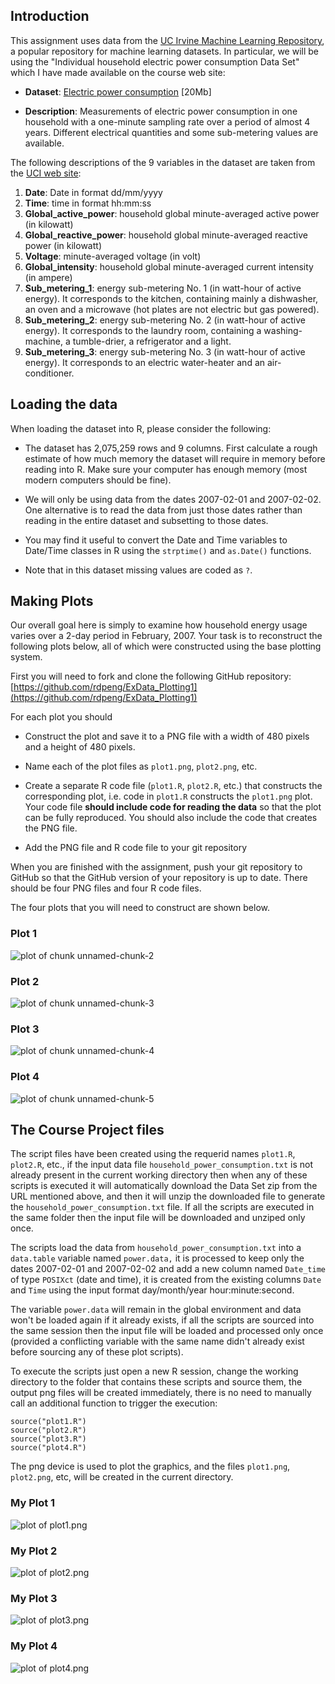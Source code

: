 ## Introduction

This assignment uses data from
the <a href="http://archive.ics.uci.edu/ml/">UC Irvine Machine
Learning Repository</a>, a popular repository for machine learning
datasets. In particular, we will be using the "Individual household
electric power consumption Data Set" which I have made available on
the course web site:


* <b>Dataset</b>: <a href="https://d396qusza40orc.cloudfront.net/exdata%2Fdata%2Fhousehold_power_consumption.zip">Electric power consumption</a> [20Mb]

* <b>Description</b>: Measurements of electric power consumption in
one household with a one-minute sampling rate over a period of almost
4 years. Different electrical quantities and some sub-metering values
are available.


The following descriptions of the 9 variables in the dataset are taken
from
the <a href="https://archive.ics.uci.edu/ml/datasets/Individual+household+electric+power+consumption">UCI
web site</a>:

<ol>
<li><b>Date</b>: Date in format dd/mm/yyyy </li>
<li><b>Time</b>: time in format hh:mm:ss </li>
<li><b>Global_active_power</b>: household global minute-averaged active power (in kilowatt) </li>
<li><b>Global_reactive_power</b>: household global minute-averaged reactive power (in kilowatt) </li>
<li><b>Voltage</b>: minute-averaged voltage (in volt) </li>
<li><b>Global_intensity</b>: household global minute-averaged current intensity (in ampere) </li>
<li><b>Sub_metering_1</b>: energy sub-metering No. 1 (in watt-hour of active energy). It corresponds to the kitchen, containing mainly a dishwasher, an oven and a microwave (hot plates are not electric but gas powered). </li>
<li><b>Sub_metering_2</b>: energy sub-metering No. 2 (in watt-hour of active energy). It corresponds to the laundry room, containing a washing-machine, a tumble-drier, a refrigerator and a light. </li>
<li><b>Sub_metering_3</b>: energy sub-metering No. 3 (in watt-hour of active energy). It corresponds to an electric water-heater and an air-conditioner.</li>
</ol>

## Loading the data





When loading the dataset into R, please consider the following:

* The dataset has 2,075,259 rows and 9 columns. First
calculate a rough estimate of how much memory the dataset will require
in memory before reading into R. Make sure your computer has enough
memory (most modern computers should be fine).

* We will only be using data from the dates 2007-02-01 and
2007-02-02. One alternative is to read the data from just those dates
rather than reading in the entire dataset and subsetting to those
dates.

* You may find it useful to convert the Date and Time variables to
Date/Time classes in R using the `strptime()` and `as.Date()`
functions.

* Note that in this dataset missing values are coded as `?`.


## Making Plots

Our overall goal here is simply to examine how household energy usage
varies over a 2-day period in February, 2007. Your task is to
reconstruct the following plots below, all of which were constructed
using the base plotting system.

First you will need to fork and clone the following GitHub repository:
[https://github.com/rdpeng/ExData_Plotting1](https://github.com/rdpeng/ExData_Plotting1)


For each plot you should

* Construct the plot and save it to a PNG file with a width of 480
pixels and a height of 480 pixels.

* Name each of the plot files as `plot1.png`, `plot2.png`, etc.

* Create a separate R code file (`plot1.R`, `plot2.R`, etc.) that
constructs the corresponding plot, i.e. code in `plot1.R` constructs
the `plot1.png` plot. Your code file **should include code for reading
the data** so that the plot can be fully reproduced. You should also
include the code that creates the PNG file.

* Add the PNG file and R code file to your git repository

When you are finished with the assignment, push your git repository to
GitHub so that the GitHub version of your repository is up to
date. There should be four PNG files and four R code files.


The four plots that you will need to construct are shown below. 


### Plot 1


![plot of chunk unnamed-chunk-2](figure/unnamed-chunk-2.png) 


### Plot 2

![plot of chunk unnamed-chunk-3](figure/unnamed-chunk-3.png) 


### Plot 3

![plot of chunk unnamed-chunk-4](figure/unnamed-chunk-4.png) 


### Plot 4

![plot of chunk unnamed-chunk-5](figure/unnamed-chunk-5.png) 



## The Course Project files

The script files have been created using the requerid names `plot1.R`,
`plot2.R`, etc., if the input data file `household_power_consumption.txt` is
not already present in the current working directory then when any of these
scripts is executed it will automatically download the Data Set zip from the
URL mentioned above, and then it will unzip the downloaded file to generate the
`household_power_consumption.txt` file.  If all the scripts are executed in the
same folder then the input file will be downloaded and unziped only once.

The scripts load the data from `household_power_consumption.txt` into a
`data.table` variable named `power.data,` it is processed to keep only the
dates 2007-02-01 and 2007-02-02 and add a new column named `Date_time` of type
`POSIXct` (date and time), it is created from the existing columns `Date` and
`Time` using the input format day/month/year hour:minute:second.

The variable `power.data` will remain in the global environment and data won't
be loaded again if it already exists, if all the scripts are sourced into the
same session then the input file will be loaded and processed only once
(provided a conflicting variable with the same name didn't already exist before
sourcing any of these plot scripts).

To execute the scripts just open a new R session, change the working directory
to the folder that contains these scripts and source them, the output png files
will be created immediately, there is no need to manually call an additional
function to trigger the execution:

```
source("plot1.R")
source("plot2.R")
source("plot3.R")
source("plot4.R")
```

The png device is used to plot the graphics, and the files `plot1.png`,
`plot2.png`, etc, will be created in the current directory.


### My Plot 1


![plot of plot1.png](plot1.png) 


### My Plot 2

![plot of plot2.png](plot2.png) 


### My Plot 3

![plot of plot3.png](plot3.png) 


### My Plot 4

![plot of plot4.png](plot4.png) 

